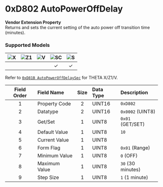 # 0xD802 AutoPowerOffDelay

**Vendor Extension Property**  
Returns and sets the current setting of the auto power off transition time (minutes).  

### Supported Models
| ![X](https://img.shields.io/badge/X-purple) | ![Z1](https://img.shields.io/badge/Z1-blue) | ![V](https://img.shields.io/badge/V-green) | ![SC](https://img.shields.io/badge/SC-orange) | ![S](https://img.shields.io/badge/S-red) |
|:-:|:-:|:-:|:-:|:-:|
|   |   |   | ✓ | ✓ |

Refer to [`0xD81B AutoPowerOffDelaySec`](./auto_power_off_delay_sec.md) for THETA X/Z1/V.  

| Field Order | Field Name | Size | Data Type | Description |
|:-:|:--|:-:|:--|:--|
| 1 | Property Code | 2 | UINT16 | `0xD802` |
| 2 | Datatype | 2 | UINT16 | `0x0002` (UINT8) |
| 3 | Get/Set | 1 | UINT8 | `0x01` (GET/SET) |
| 4 | Default Value | 1 | UINT8 | `10` |
| 5 | Current Value | 1 | UINT8 ||
| 6 | Form Flag | 1 | UINT8 | `0x01` (Range) |
| 7 | Minimum Value | 1 | UINT8 | `0` (OFF) |
| 8 | Maximum Value | 1 | UINT8 | `30` (30 minutes) |
| 9 | Step Size | 1 | UINT8 | `1` (1 minute) |
